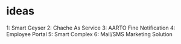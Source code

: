 # ideas

1: Smart Geyser
2: Chache As Service
3: AARTO Fine Notification
4: Employee Portal
5: Smart Complex
6: Mail/SMS Marketing Solution
